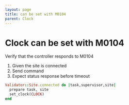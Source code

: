 ```yaml
---
layout: page
title: can be set with M0104
parent: Clock
---
```


# Clock can be set with M0104

Verify that the controller responds to M0104

1. Given the site is connected
2. Send command
3. Expect status response before timeout

```ruby
Validator::Site.connected do |task,supervisor,site|
  prepare task, site
  set_clock(CLOCK)
end
```

